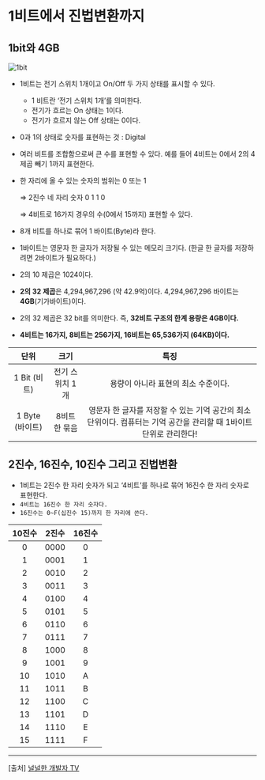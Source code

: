 # 1비트에서 진법변환까지

## 1bit와 4GB
![1bit](https://user-images.githubusercontent.com/107941880/206217449-69f99552-12fb-42b6-b373-f964b4fd5aad.png)
- 1비트는 전기 스위치 1개이고 On/Off 두 가지 상태를 표시할 수 있다.
  - 1 비트란 ‘전기 스위치 1개’를 의미한다.
  - 전기가 흐르는 On 상태는 1이다.
  - 전기가 흐르지 않는 Off 상태는 0이다.
- 0과 1의 상태로 숫자를 표현하는 것 : Digital
- 여러 비트를 조합함으로써 큰 수를 표현할 수 있다. 예를 들어 4비트는 0에서 2의 4제곱 빼기 1까지 표현한다.
- 한 자리에 올 수 있는 숫자의 범위는 0 또는 1
  
  ⇒ 2진수 네 자리 숫자 0 1 1 0
  
  ⇒ 4비트로 16가지 경우의 수(0에서 15까지) 표현할 수 있다.


- 8개 비트를 하나로 묶어 1 바이트(Byte)라 한다.
- 1바이트는 영문자 한 글자가 저장될 수 있는 메모리 크기다. (한글 한 글자를 저장하려면 2바이트가 필요하다.)
- 2의 10 제곱은 1024이다.
- **2의 32 제곱**은 4,294,967,296 (약 42.9억)이다.  4,294,967,296 바이트는 **4GB**(기가바이트)이다.
- 2의 32 제곱은 32 bit를 의미한다. 즉, **32비트 구조의 한계 용량은 4GB이다.**
- **4비트는 16가지, 8비트는 256가지, 16비트는 65,536가지 (64KB)이다.**

|      단위       |     크기     |                                 특징                                  |
|:-------------:|:----------:|:-------------------------------------------------------------------:|
|  1 Bit (비트)   | 전기 스위치 1개  |                        용량이 아니라 표현의 최소 수준이다.                         |
| 1 Byte (바이트)  |  8비트 한 묶음  | 영문자 한 글자를 저장할 수 있는 기억 공간의 최소단위이다. 컴퓨터는 기억 공간을 관리할 때 1바이트 단위로 관리한다!  |

## 2진수, 16진수, 10진수 그리고 진법변환

- 1비트는 2진수 한 자리 숫자가 되고 ‘4비트’를 하나로 묶어 16진수 한 자리 숫자로 표현한다.
- `4비트는 16진수 한 자리 숫자다.`
- `16진수는 0~F(십진수 15)까지 한 자리에 쓴다.`

| 10진수  |  2진수  | 16진수  |
|:-----:|:-----:|:-----:|
|   0   | 0000  |   0   |
|   1   | 0001  |   1   |
|   2   | 0010  |   2   |
|   3   | 0011  |   3   |
|   4   | 0100  |   4   |
|   5   | 0101  |   5   |
|   6   | 0110  |   6   |
|   7   | 0111  |   7   |
|   8   | 1000  |   8   |
|   9   | 1001  |   9   |
|  10   | 1010  |   A   |
|  11   | 1011  |   B   |
|  12   | 1100  |   C   |
|  13   | 1101  |   D   |
|  14   | 1110  |   E   |
|  15   | 1111  |   F   |

---
[출처] [널널한 개발자 TV](https://www.youtube.com/playlist?list=PLXvgR_grOs1BQCziQ_MpM877BdBxwbMzA)
